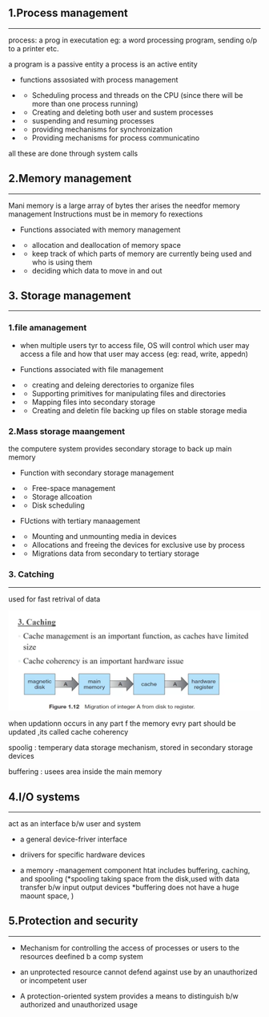 ## 1.Process management
------------------
process:  a prog in executation
 eg: a word processing program, sending o/p to a printer etc.

a program is a passive entity
a process is an active entity

* functions assosiated with process management

* * Scheduling process and threads on the CPU (since there will be more than one process running)

* * Creating and deleting both user and sustem processes

* * suspending and resuming processes

* * providing mechanisms for synchronization

* * Providing mechanisms for process communicatino

all these are done through system calls

## 2.Memory management
----
Mani memory is a large array of bytes ther arises the needfor memory management
Instructions must be in memory fo rexections

* Functions associated with memory management
 
 * * allocation and deallocation of memory space
 
 * * keep track of which parts of memory are currently being used and who is using them
 
 * * deciding which data to move in and out

## 3. Storage management
---
### 1.file amanagement
* when multiple users tyr to access file, OS will control which user may access a file and how that user may access (eg: read, write, appedn)

* Functions associated with file management
 
* * creating and deleing derectories to organize files

* * Supporting primitives for manipulating files and directories 

* * Mapping files into secondary storage

* * Creating and deletin file
backing up files on stable storage media

### 2.Mass storage maangement
the computere system provides secondary storage to back up main memory

* Function with secondary storage management

* * Free-space management

* * Storage allcoation

* * Disk scheduling

* FUctions with tertiary manaagement

* * Mounting and unmounting media in devices

* * Allocations and freeing the devices for exclusive use by process 

* * Migrations data from secondary to tertiary storage

### 3. Catching
---
used for fast retrival of data

 ![caching](./img/caching.png)

when updationn occurs in any part f the memory evry part should be updated ,its called cache coherency

spoolig : temperary data storage mechanism, stored in secondary storage devices

buffering : usees area inside the main memory


## 4.I/O systems
---
act as an interface b/w  user and system
* a general device-friver interface 

* driivers for specific hardware devices

* a memory -management component htat includes buffering, caching, and spooling
 (*spooling taking space from the disk,used with data transfer b/w input output devices
 *buffering does not have a huge maount space, 
)

## 5.Protection and security
---

* Mechanism for controlling the access of processes or users to the resources deefined b a comp system

* an unprotected resource cannot defend against use by an unauthorized or incompetent user

* A protection-oriented system provides a means to distinguish b/w authorized and unauthorized usage



